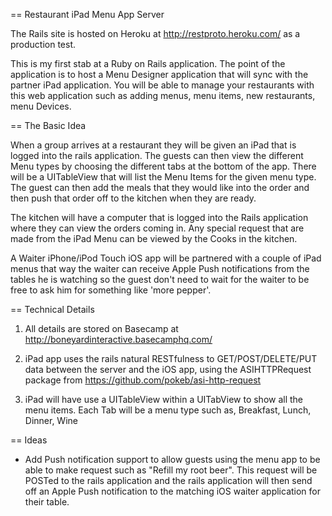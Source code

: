 == Restaurant iPad Menu App Server

The Rails site is hosted on Heroku at http://restproto.heroku.com/ as a production test.

This is my first stab at a Ruby on Rails application. The point of the application is to host a Menu Designer application that will sync with the partner iPad application. You will be able to manage your restaurants with this web application such as adding menus, menu items, new restaurants, menu Devices. 


== The Basic Idea

When a group arrives at a restaurant they will be given an iPad that is logged into the rails application. The guests can then view the different Menu types by choosing the different tabs at the bottom of the app. There will be a UITableView that will list the Menu Items for the given menu type. The guest can then add the meals that they would like into the order and then push that order off to the kitchen when they are ready. 

The kitchen will have a computer that is logged into the Rails application where they can view the orders coming in. Any special request that are made from the iPad Menu can be viewed by the Cooks in the kitchen.

A Waiter iPhone/iPod Touch iOS app will be partnered with a couple of iPad menus that way the waiter can receive Apple Push notifications from the tables he is watching so the guest don't need to wait for the waiter to be free to ask him for something like 'more pepper'. 



== Technical Details

1. All details are stored on Basecamp at http://boneyardinteractive.basecamphq.com/

2. iPad app uses the rails natural RESTfulness to GET/POST/DELETE/PUT data between the server and the iOS app, using the ASIHTTPRequest package from https://github.com/pokeb/asi-http-request

3. iPad will have use a UITableView within a UITabView to show all the menu items. Each Tab will be a menu type such as, Breakfast, Lunch, Dinner, Wine


== Ideas

* Add Push notification support to allow guests using the menu app to be able to make request such as "Refill my root beer". This request will be POSTed to the rails application and the rails application will then send off an Apple Push notification to the matching iOS waiter application for their table. 
